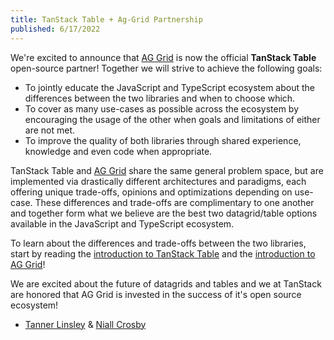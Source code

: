 ```yaml
---
title: TanStack Table + Ag-Grid Partnership
published: 6/17/2022
---
```


We're excited to announce that [AG Grid](https://ag-grid.com/react-data-grid/?utm_source=reacttable&utm_campaign=githubreacttable) is now the official **TanStack Table** open-source partner! Together we will strive to achieve the following goals:

- To jointly educate the JavaScript and TypeScript ecosystem about the differences between the two libraries and when to choose which.
- To cover as many use-cases as possible across the ecosystem by encouraging the usage of the other when goals and limitations of either are not met.
- To improve the quality of both libraries through shared experience, knowledge and even code when appropriate.

TanStack Table and [AG Grid](https://ag-grid.com/react-data-grid/?utm_source=reacttable&utm_campaign=githubreacttable) share the same general problem space, but are implemented via drastically different architectures and paradigms, each offering unique trade-offs, opinions and optimizations depending on use-case. These differences and trade-offs are complimentary to one another and together form what we believe are the best two datagrid/table options available in the JavaScript and TypeScript ecosystem.

To learn about the differences and trade-offs between the two libraries, start by reading the [introduction to TanStack Table](/table/v8/docs/guide/introduction) and the [introduction to AG Grid](https://ag-grid.com/react-data-grid/?utm_source=reacttable&utm_campaign=githubreacttable)!

We are excited about the future of datagrids and tables and we at TanStack are honored that AG Grid is invested in the success of it's open source ecosystem!

- [Tanner Linsley](https://twitter.com/tannerlinsley) & [Niall Crosby](https://twitter.com/niallcrosby)
